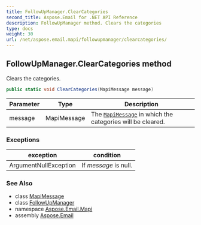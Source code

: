 ```yaml
---
title: FollowUpManager.ClearCategories
second_title: Aspose.Email for .NET API Reference
description: FollowUpManager method. Clears the categories
type: docs
weight: 30
url: /net/aspose.email.mapi/followupmanager/clearcategories/
---
```

## FollowUpManager.ClearCategories method

Clears the categories.

```csharp
public static void ClearCategories(MapiMessage message)
```

| Parameter | Type | Description |
| --- | --- | --- |
| message | MapiMessage | The [`MapiMessage`](../../mapimessage/) in which the categories will be cleared. |

### Exceptions

| exception | condition |
| --- | --- |
| ArgumentNullException | If *message* is null. |

### See Also

* class [MapiMessage](../../mapimessage/)
* class [FollowUpManager](../)
* namespace [Aspose.Email.Mapi](../../followupmanager/)
* assembly [Aspose.Email](../../../)


